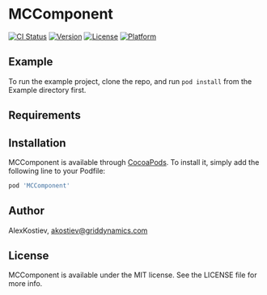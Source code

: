 # MCComponent

[![CI Status](https://img.shields.io/travis/AlexKostiev/MCComponent.svg?style=flat)](https://travis-ci.org/AlexKostiev/MCComponent)
[![Version](https://img.shields.io/cocoapods/v/MCComponent.svg?style=flat)](https://cocoapods.org/pods/MCComponent)
[![License](https://img.shields.io/cocoapods/l/MCComponent.svg?style=flat)](https://cocoapods.org/pods/MCComponent)
[![Platform](https://img.shields.io/cocoapods/p/MCComponent.svg?style=flat)](https://cocoapods.org/pods/MCComponent)

## Example

To run the example project, clone the repo, and run `pod install` from the Example directory first.

## Requirements

## Installation

MCComponent is available through [CocoaPods](https://cocoapods.org). To install
it, simply add the following line to your Podfile:

```ruby
pod 'MCComponent'
```

## Author

AlexKostiev, akostiev@griddynamics.com

## License

MCComponent is available under the MIT license. See the LICENSE file for more info.
